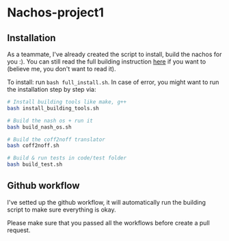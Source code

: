 # Nachos-project1

## Installation

As a teammate, I've already created the script to install, build the nachos for you :).
You can still read the full building instruction [here](https://www.fit.hcmus.edu.vn/~ntquan/os/setup_nachos.html) if you want to (believe me, you don't want to read it).

To install: run `bash full_install.sh`. In case of error, you might want to run the installation step by step via:
```bash
# Install building tools like make, g++
bash install_building_tools.sh

# Build the nash os + run it
bash build_nash_os.sh

# Build the coff2noff translator
bash coff2noff.sh

# Build & run tests in code/test folder
bash build_test.sh
```

## Github workflow

I've setted up the github workflow, it will automatically run the building script to make sure everything is okay.

Please make sure that you passed all the workflows before create a pull request.
